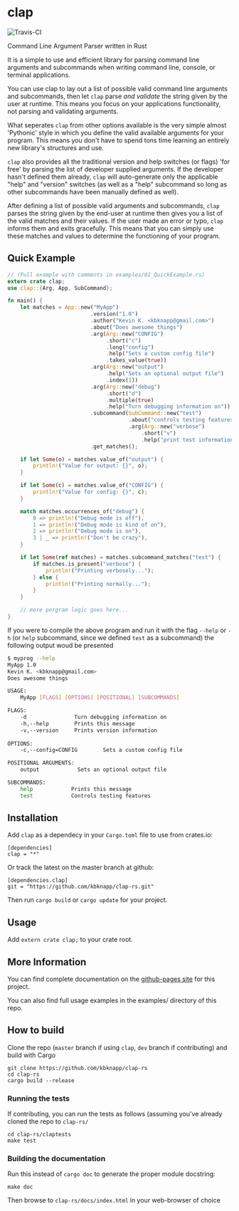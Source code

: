 # clap

![Travis-CI](https://travis-ci.org/kbknapp/clap-rs.svg?branch=master)

Command Line Argument Parser written in Rust

It is a simple to use and efficient library for parsing command line arguments and subcommands when writing command line, console, or terminal applications.

You can use clap to lay out a list of possible valid command line arguments and subcommands, then let `clap` parse *and validate* the string given by the user at runtime. This means you focus on your applications functionality, not parsing and validating arguments.

What seperates `clap` from other options available is the very simple almost 'Pythonic' style in which you define the valid available arguments for your program. This means you don't have to spend tons time learning an entirely new library's structures and use.

`clap` also provides all the traditional version and help switches (or flags) 'for free' by parsing the list of developer supplied arguments. If the developer hasn't defined them already, `clap` will auto-generate only the applicable "help" and "version" switches (as well as a "help" subcommand so long as other subcommands have been manually defined as well).

After defining a list of possible valid arguments and subcommands, `clap` parses the string given by the end-user at runtime then gives you a list of the valid matches and their values. If the user made an error or typo, `clap` informs them and exits gracefully. This means that you can simply use these matches and values to determine the functioning of your program.

## Quick Example
 
```rust
// (Full example with comments in examples/01_QuickExample.rs)
extern crate clap;
use clap::{Arg, App, SubCommand};

fn main() {
    let matches = App::new("MyApp")
                          .version("1.0")
                          .author("Kevin K. <kbknapp@gmail.com>")
                          .about("Does awesome things")
                          .arg(Arg::new("CONFIG")
                               .short("c")
                               .long("config")
                               .help("Sets a custom config file")
                               .takes_value(true))
                          .arg(Arg::new("output")
                               .help("Sets an optional output file")
                               .index(1))
                          .arg(Arg::new("debug")
                               .short("d")
                               .multiple(true)
                               .help("Turn debugging information on"))
                          .subcommand(SubCommand::new("test")
                                      .about("controls testing features")
                                      .arg(Arg::new("verbose")
                                          .short("v")
                                          .help("print test information verbosely")))
                          .get_matches();

    if let Some(o) = matches.value_of("output") {
        println!("Value for output: {}", o);
    }

    if let Some(c) = matches.value_of("CONFIG") {
        println!("Value for config: {}", c);
    }

    match matches.occurrences_of("debug") {
        0 => println!("Debug mode is off"),
        1 => println!("Debug mode is kind of on"),
        2 => println!("Debug mode is on"),
        3 | _ => println!("Don't be crazy"),
    }

    if let Some(ref matches) = matches.subcommand_matches("test") {
        if matches.is_present("verbose") {
            println!("Printing verbosely...");
        } else {
            println!("Printing normally...");
        }
    }

    // more porgram logic goes here...
}
```

If you were to compile the above program and run it with the flag `--help` or `-h` (or `help` subcommand, since we defined `test` as a subcommand) the following output woud be presented

```sh
$ myprog --help
MyApp 1.0
Kevin K. <kbknapp@gmail.com>
Does awesome things

USAGE:
    MyApp [FLAGS] [OPTIONS] [POSITIONAL] [SUBCOMMANDS]

FLAGS:
    -d               Turn debugging information on
    -h,--help        Prints this message
    -v,--version     Prints version information
 
OPTIONS:
    -c,--config=CONFIG        Sets a custom config file

POSITIONAL ARGUMENTS:
    output            Sets an optional output file

SUBCOMMANDS:
    help            Prints this message
    test            Controls testing features
```

## Installation
Add `clap` as a dependecy in your `Cargo.toml` file to use from crates.io:

 ```
 [dependencies]
 clap = "*"
 ```
 Or track the latest on the master branch at github:

```
[dependencies.clap]
git = "https://github.com/kbknapp/clap-rs.git"
```

Then run `cargo build` or `cargo update` for your project.

## Usage

Add `extern crate clap;` to your crate root.

## More Information

You can find complete documentation on the [github-pages site](http://kbknapp.github.io/clap-rs/docs/clap/index.html) for this project.

You can also find full usage examples in the examples/ directory of this repo.

## How to build

Clone the repo (`master` branch if using `clap`, `dev` branch if contributing) and build with Cargo

```
git clone https://github.com/kbknapp/clap-rs
cd clap-rs
cargo build --release
```

### Running the tests

If contributing, you can run the tests as follows (assuming you've already cloned the repo to `clap-rs/`

```
cd clap-rs/claptests
make test
```

### Building the documentation

Run this instead of `cargo doc` to generate the proper module docstring:

```
make doc
```

Then browse to `clap-rs/docs/index.html` in your web-browser of choice
